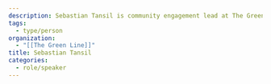 ```yaml
---
description: Sebastian Tansil is community engagement lead at The Green Line, where he runs the Documenters program.
tags:
  - type/person
organization:
  - "[[The Green Line]]"
title: Sebastian Tansil
categories:
  - role/speaker
---
```

